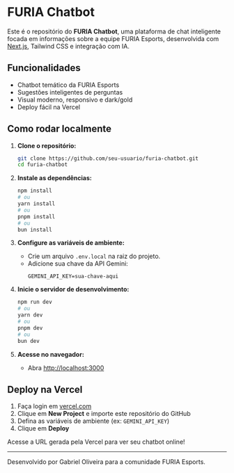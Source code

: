 # FURIA Chatbot

Este é o repositório do **FURIA Chatbot**, uma plataforma de chat inteligente focada em informações sobre a equipe FURIA
Esports, desenvolvida com [Next.js](https://nextjs.org), Tailwind CSS e integração com IA.

## Funcionalidades

- Chatbot temático da FURIA Esports
- Sugestões inteligentes de perguntas
- Visual moderno, responsivo e dark/gold
- Deploy fácil na Vercel

## Como rodar localmente

1. **Clone o repositório:**

   ```bash
   git clone https://github.com/seu-usuario/furia-chatbot.git
   cd furia-chatbot
   ```

2. **Instale as dependências:**

   ```bash
   npm install
   # ou
   yarn install
   # ou
   pnpm install
   # ou
   bun install
   ```

3. **Configure as variáveis de ambiente:**

   - Crie um arquivo `.env.local` na raiz do projeto.
   - Adicione sua chave da API Gemini:
     ```
     GEMINI_API_KEY=sua-chave-aqui
     ```

4. **Inicie o servidor de desenvolvimento:**

   ```bash
   npm run dev
   # ou
   yarn dev
   # ou
   pnpm dev
   # ou
   bun dev
   ```

5. **Acesse no navegador:**
   - Abra [http://localhost:3000](http://localhost:3000)

## Deploy na Vercel

1. Faça login em [vercel.com](https://vercel.com)
2. Clique em **New Project** e importe este repositório do GitHub
3. Defina as variáveis de ambiente (ex: `GEMINI_API_KEY`)
4. Clique em **Deploy**

Acesse a URL gerada pela Vercel para ver seu chatbot online!

---

Desenvolvido por Gabriel Oliveira para a comunidade FURIA Esports.
